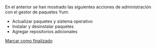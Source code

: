 En el anterior se han mostrado las siguientes acciones de administración con el gestor de paquetes Yum:
 - Actualizar paquetes y sistema operativo
 - Instalar y desinstalar paquetes
 - Agregar repositorios adicionales
 
<a onclick="test()" href="http://localhost:8080/finish/packages-yum" target="_parent" class="btn primary-btn">Marcar como finalizado</a>
